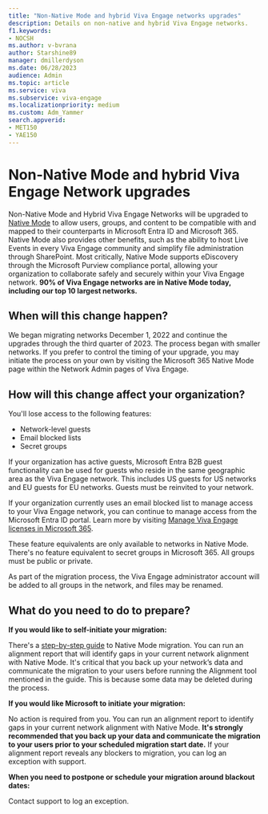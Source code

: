 ```yaml
---
title: "Non-Native Mode and hybrid Viva Engage networks upgrades"
description: Details on non-native and hybrid Viva Engage networks.
f1.keywords:
- NOCSH
ms.author: v-bvrana
author: Starshine89
manager: dmillerdyson
ms.date: 06/28/2023
audience: Admin
ms.topic: article
ms.service: viva
ms.subservice: viva-engage
ms.localizationpriority: medium
ms.custom: Adm_Yammer
search.appverid: 
- MET150
- YAE150
---
```


 # Non-Native Mode and hybrid Viva Engage Network upgrades

 Non-Native Mode and Hybrid Viva Engage Networks will be upgraded to [Native Mode](../overview-native-mode.md) to allow users, groups, and content to be compatible with and mapped to their counterparts in Microsoft Entra ID and Microsoft 365. Native Mode also provides other benefits, such as the ability to host Live Events in every Viva Engage community and simplify file administration through SharePoint. Most critically, Native Mode supports eDiscovery through the Microsoft Purview compliance portal, allowing your organization to collaborate safely and securely within your Viva Engage network. **90% of Viva Engage networks are in Native Mode today, including our top 10 largest networks.**

 ## When will this change happen?

 We began migrating networks December 1, 2022 and continue the upgrades through the third quarter of 2023. The process began with smaller networks. If you prefer to control the timing of your upgrade, you may initiate the process on your own by visiting the Microsoft 365 Native Mode page within the Network Admin pages of Viva Engage.

 ## How will this change affect your organization?

 You'll lose access to the following features:
 -	Network-level guests 
 -	Email blocked lists
 -	Secret groups

 If your organization has active guests, Microsoft Entra B2B guest functionality can be used for guests who reside in the same geographic area as the Viva Engage network. This includes US guests for US networks and EU guests for EU networks. Guests must be reinvited to your network.

If your organization currently uses an email blocked list to manage access to your Viva Engage network, you can continue to manage access from the Microsoft Entra ID portal. Learn more by visiting [Manage Viva Engage licenses in Microsoft 365](../manage-engage-licenses-microsoft-365.md).

These feature equivalents are only available to networks in Native Mode. There's no feature equivalent to secret groups in Microsoft 365. All groups must be public or private.

 As part of the migration process, the Viva Engage administrator account will be added to all groups in the network, and files may be renamed.

 ## What do you need to do to prepare?
 **If you would like to self-initiate your migration:**

 There's a [step-by-step guide](../native-mode-guide.md) to Native Mode migration. You can run an alignment report that will identify gaps in your current network alignment with Native Mode. It's critical that you back up your network’s data and communicate the migration to your users before running the Alignment tool mentioned in the guide. This is because some data may be deleted during the process.

 **If you would like Microsoft to initiate your migration:**

 No action is required from you. You can run an alignment report to identify gaps in your current network alignment with Native Mode. **It's strongly recommended that you back up your data and communicate the migration to your users prior to your scheduled migration start date.** If your alignment report reveals any blockers to migration, you can log an exception with support.

 **When you need to postpone or schedule your migration around blackout dates:**

 Contact support to log an exception.
